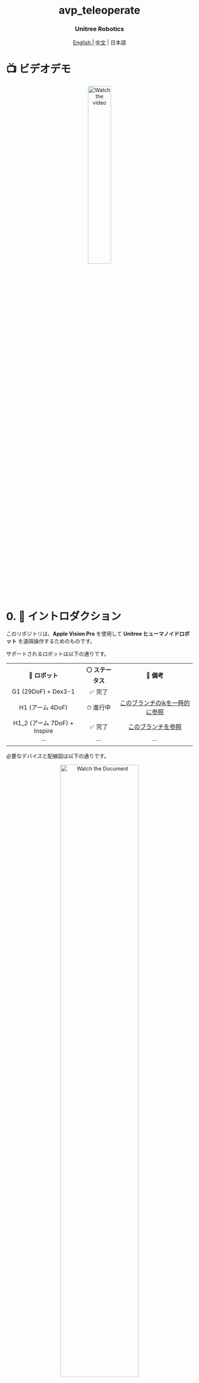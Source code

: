 <div align="center">
  <h1 align="center"> avp_teleoperate </h1>
  <h3 align="center"> Unitree Robotics </h3>
  <p align="center">
    <a href="README.md"> English </a> | <a href="README_zh-CN.md">中文</a> | <a>日本語</a>
  </p>
</div>

# 📺 ビデオデモ

<p align="center">
  <a href="https://www.youtube.com/watch?v=OTWHXTu09wE" target="_blank">
    <img src="https://img.youtube.com/vi/OTWHXTu09wE/maxresdefault.jpg" alt="Watch the video" style="width: 35%;">
  </a>
</p>




# 0. 📖 イントロダクション
このリポジトリは、**Apple Vision Pro** を使用して **Unitree ヒューマノイドロボット** を遠隔操作するためのものです。

サポートされるロボットは以下の通りです。

<table>
  <tr>
    <th style="text-align: center;"> &#129302; ロボット </th>
    <th style="text-align: center;"> &#9898; ステータス </th>
    <th style="text-align: center;"> &#128221; 備考 </th>
  </tr>
  <tr>
    <td style="text-align: center;"> G1 (29DoF) + Dex3-1 </td>
    <td style="text-align: center;"> &#9989; 完了 </td>
    <td style="text-align: center;">  </td>
  </tr>
  <tr>
    <td style="text-align: center;"> H1 (アーム 4DoF) </td>
    <td style="text-align: center;"> &#9201; 進行中 </td>
    <td style="text-align: center;"> <a href="https://github.com/unitreerobotics/avp_teleoperate/tree/h1" target="_blank">このブランチのikを一時的に参照</a> </td>
  </tr>
  <tr>
    <td style="text-align: center;"> H1_2 (アーム 7DoF) + Inspire </td>
    <td style="text-align: center;"> &#9989; 完了 </td>
    <td style="text-align: center;"> <a href="https://github.com/unitreerobotics/avp_teleoperate/tree/h1_2" target="_blank">このブランチを参照</a> </td>
  </tr>
  <tr>
    <td style="text-align: center;"> ··· </td>
    <td style="text-align: center;"> ··· </td>
    <td style="text-align: center;"> ··· </td>
  </tr>
</table>


必要なデバイスと配線図は以下の通りです。

<p align="center">
  <a href="https://oss-global-cdn.unitree.com/static/e0ca680eda164e31bd0ff6f8fb50604c_5050x2590.png">
    <img src="https://oss-global-cdn.unitree.com/static/e0ca680eda164e31bd0ff6f8fb50604c_5050x2590.png" alt="Watch the Document" style="width: 65%;">
  </a>
</p>



# 1. 📦 前提条件

私たちは Ubuntu 20.04 と Ubuntu 22.04 でコードをテストしました。他のオペレーティングシステムでは異なる設定が必要かもしれません。

詳細については、[公式ドキュメント](https://support.unitree.com/home/zh/Teleoperation) および [OpenTeleVision](https://github.com/OpenTeleVision/TeleVision) を参照してください。

## 1.1 🦾 逆運動学

```bash
unitree@Host:~$ conda create -n tv python=3.8
unitree@Host:~$ conda activate tv
# `pip install` を使用する場合、pinocchio のバージョンが 3.1.0 であることを確認してください
(tv) unitree@Host:~$ conda install pinocchio -c conda-forge
(tv) unitree@Host:~$ pip install meshcat
(tv) unitree@Host:~$ pip install casadi
```

> p.s. コマンドの前にあるすべての識別子は、**どのデバイスとディレクトリでコマンドを実行するべきか**を示すためのものです。
>
Ubuntu システムの `~/.bashrc` ファイルでは、デフォルトの設定は次の通りです: `PS1='${debian_chroot:+($debian_chroot)}\u@\h:\w\$ '`
>
> 例として、`(tv) unitree@Host:~$ pip install meshcat` コマンドを取り上げます。
>
> - `(tv)` はシェルが conda 環境 `tv` にあることを示します。
>- `unitree@Host:~` はユーザー `\u` `unitree` がデバイス `\h` `Host` にログインしており、現在の作業ディレクトリ `\w` が `$HOME` であることを示します。
> - `$` は現在のシェルが Bash であることを示します（非ルートユーザーの場合）。
> - `pip install meshcat` は `unitree` が `Host` で実行したいコマンドです。
> 
> 詳細については、[Harley Hahn's Guide to Unix and Linux](https://www.harley.com/unix-book/book/chapters/04.html#H) および [Conda User Guide](https://docs.conda.io/projects/conda/en/latest/user-guide/getting-started.html) を参照してください。

## 1.2 🕹️ unitree_sdk2_python

```bash
# unitree_sdk2_python をインストールします。
(tv) unitree@Host:~$ git clone https://github.com/unitreerobotics/unitree_sdk2_python.git
(tv) unitree@Host:~$ cd unitree_sdk2_python
(tv) unitree@Host:~$ pip install -e .
```



# 2. ⚙️ TeleVision と Apple Vision Pro の設定

## 2.1 📥 基本

```bash
(tv) unitree@Host:~$ cd ~
(tv) unitree@Host:~$ git clone https://github.com/unitreerobotics/avp_teleoperate.git 
(tv) unitree@Host:~$ cd ~/avp_teleoperate
(tv) unitree@Host:~$ pip install -r requirements.txt
```

## 2.2 🔌 ローカルストリーミング

**Apple** は非 HTTPS 接続での WebXR を許可していません。アプリケーションをローカルでテストするには、自己署名証明書を作成し、クライアントにインストールする必要があります。Ubuntu マシンとルーターが必要です。Apple Vision Pro と Ubuntu **ホストマシン** を同じルーターに接続します。

1. mkcert をインストールします: https://github.com/FiloSottile/mkcert
2. **ホストマシン** のローカル IP アドレスを確認します:

```bash
(tv) unitree@Host:~/avp_teleoperate$ ifconfig | grep inet
```

**ホストマシン** のローカル IP アドレスが `192.168.123.2` であると仮定します。

> p.s. `ifconfig` コマンドを使用して **ホストマシン** の IP アドレスを確認できます。

3. 証明書を作成します:

```bash
(tv) unitree@Host:~/avp_teleoperate$ mkcert -install && mkcert -cert-file cert.pem -key-file key.pem 192.168.123.2 localhost 127.0.0.1
```

生成された `cert.pem` と `key.pem` ファイルを `teleop` に配置します。

```bash
(tv) unitree@Host:~/avp_teleoperate$ cp cert.pem key.pem ~/avp_teleoperate/teleop/
```

4. サーバーでファイアウォールを開きます:

```bash
(tv) unitree@Host:~/avp_teleoperate$ sudo ufw allow 8012
```

5. Apple Vision Pro に ca-certificates をインストールします:

```bash
(tv) unitree@Host:~/avp_teleoperate$ mkcert -CAROOT
```

`rootCA.pem` を AirDrop 経由で Apple Vision Pro にコピーし、インストールします。

設定 > 一般 > 情報 > 証明書信頼設定。「ルート証明書の完全な信頼を有効にする」の下で、証明書の信頼をオンにします。

設定 > アプリ > Safari > 高度な設定 > 機能フラグ > WebXR 関連機能を有効にします。

## 2.3 🔎 テスト環境

このステップは、環境が正しくインストールされているかを確認するためのものです。

1. Isaac Gym をダウンロードします: https://developer.nvidia.com/isaac-gym/download

    現在のディレクトリに解凍し、`IsaacGym_Preview_4_Package/isaacgym/python` ディレクトリに移動して、次のコマンドを実行します:

    ```bash
    (tv) unitree@Host:~/IsaacGym_Preview_4_Package/isaacgym/python$ pip install -e .
    ```

2. 上記の手順に従ってローカルでストリーミングを設定した後、Isaac Gym で 2 つのロボットハンドを遠隔操作してみてください:

    ```bash
    (tv) unitree@Host:~/avp_teleoperate$ cd teleop
    (tv) unitree@Host:~/avp_teleoperate/teleop$ python teleop_test_gym.py
    ```

3. Apple Vision Pro デバイスを装着します。

4. Apple Vision Pro で Safari を開き、次の URL にアクセスします: https://192.168.123.2:8012?ws=wss://192.168.123.2:8012

    > p.s. この IP アドレスは **ホストマシン** の IP アドレスと一致する必要があります。

5. `Enter VR` をクリックし、`Allow` を選択して VR セッションを開始します。

6. 3D で手を確認します！





# 3. 🚀 使用方法

このプログラムを開始する前に、[公式ドキュメント](https://support.unitree.com/home/zh/Teleoperation) を少なくとも一度は読んでください。


## 3.1 🖼️ 画像サーバー

`avp_teleoperate/teleop/image_server` ディレクトリにある `image_server.py` を Unitree ロボット (G1/H1/H1_2 など) の **開発用コンピューティングユニット PC2** にコピーし、**PC2** で次のコマンドを実行します:

```bash
# p.s.1 scp コマンドを使用して image_server.py を PC2 に転送し、ssh を使用して PC2 にリモートログインして実行できます。
# p.s.2 画像転送プログラムは現在、双眼 RGB カメラ用に設定されています。

# 現在、Unitree ロボット PC2 端末にいます
unitree@PC2:~/image_server$ python image_server.py
# 端末に次のように出力されます:
# Image server has started, waiting for client connections...
# Image Resolution: width is 640, height is 480
```

画像サービスが開始された後、**ホスト** 端末で `image_client.py` を使用して通信が成功したかどうかをテストできます:

```bash
(tv) unitree@Host:~/avp_teleoperate/teleop/image_server$ python image_client.py
```

## 3.2 ✋ Inspire ハンドサーバー（オプション）

> 注意: 選択したロボット構成に Inspire デクスタラスハンドが使用されていない場合、このセクションは無視してください。

関連する環境を設定し、制御プログラムをコンパイルするには、[デクスタラスハンド開発](https://support.unitree.com/home/zh/H1_developer/Dexterous_hand) を参照できます。まず、[このリンク](https://oss-global-cdn.unitree.com/static/0a8335f7498548d28412c31ea047d4be.zip) を使用してデクスタラスハンド制御インターフェースプログラムをダウンロードし、Unitree ロボットの **PC2** にコピーします。

Unitree ロボットの **PC2** で次のコマンドを実行します:

```bash
unitree@PC2:~$ sudo apt install libboost-all-dev libspdlog-dev
# プロジェクトをビルドします
unitree@PC2:~$ cd h1_inspire_service & mkdir build & cd build
unitree@PC2:~/h1_inspire_service/build$ cmake .. -DCMAKE_BUILD_TYPE=Release
unitree@PC2:~/h1_inspire_service/build$ make
# ターミナル 1. h1 inspire ハンドサービスを実行します
unitree@PC2:~/h1_inspire_service/build$ sudo ./inspire_hand -s /dev/ttyUSB0
# ターミナル 2. サンプルを実行します
unitree@PC2:~/h1_inspire_service/build$ ./h1_hand_example
```

2 つの手が連続して開閉する場合、成功を示します。成功したら、ターミナル 2 で `./h1_hand_example` プログラムを閉じます。

## 3.3 🚀 スタート

> ![Warning](https://img.shields.io/badge/Warning-Important-red) 
>
> 1. すべての人は、潜在的な危険を防ぐためにロボットから安全な距離を保つ必要があります！
>
> 2. このプログラムを実行する前に、[公式ドキュメント](https://support.unitree.com/home/zh/Teleoperation) を少なくとも一度は読んでください。
>
> 3. 常にロボットが [デバッグモード (L2+R2)](https://support.unitree.com/home/zh/H1_developer/Remote_control) に入っていることを確認し、モーションコントロールプログラムを停止して、潜在的なコマンドの競合問題を回避します。
>

このプログラムを実行するには、**オペレーター A** と **オペレーター B** と呼ばれる 2 人のオペレーターがいるのが最適です。

今、**オペレーター B** は **ホストマシン** で次のコマンドを実行します:

```bash
(tv) unitree@Host:~/avp_teleoperate/teleop$ python teleop_hand_and_arm.py --record
```

そして、**オペレーター A** は

1. Apple Vision Pro デバイスを装着します。

2. Apple Vision Pro で Safari を開き、次の URL にアクセスします: https://192.168.123.2:8012?ws=wss://192.168.123.2:8012

   > p.s. この IP アドレスは **ホストマシン** の IP アドレスと一致する必要があります。

3. `Enter VR` をクリックし、`Allow` を選択して VR セッションを開始します。

ホスト端末が "Please enter the start signal (enter 'r' to start the subsequent program):" と出力したら、**オペレーター B** は端末で **r** キーを押して遠隔操作プログラムを開始できます。

この時点で、**オペレーター A** はロボットのアームとデクスタラスハンドを遠隔操作できます。

次に、**オペレーター B** は開いている "record image" ウィンドウで **s** キーを押してデータの記録を開始し、再度 **s** キーを押して停止できます。必要に応じてこれを繰り返すことができます。

> p.s. 記録されたデータはデフォルトで `avp_teleoperate/teleop/data` に保存されます。使用方法については、このリポジトリを参照してください: [unitree_IL_lerobot](https://github.com/unitreerobotics/unitree_IL_lerobot/tree/main?tab=readme-ov-file#data-collection-and-conversion)。

## 3.4 🔚 終了

プログラムを終了するには、**オペレーター B** は 'record image' ウィンドウで **q** キーを押すことができます。

>  ![Warning](https://img.shields.io/badge/Warning-Important-red) 
>
> ロボットを損傷しないようにするために、**オペレーター A** がロボットのアームを自然に下げた位置または適切な位置に配置した後、**オペレーター B** が **q** を押して終了するのが最適です。



# 4. 🗺️ コードベースチュートリアル

```
avp_teleoperate/
│
├── assets                    [ロボット URDF 関連ファイルの保存]
│
├── teleop
│   ├── image_server
│   │     ├── image_client.py [ロボット画像サーバーから画像データを受信するために使用]
│   │     ├── image_server.py [カメラから画像をキャプチャし、ネットワーク経由で送信（ロボットのオンボードコンピュータで実行）]
│   │
│   ├── open_television
│   │      ├── television.py    [Apple Vision Pro から Vuer を使用して手首と手のデータをキャプチャ]  
│   │      ├── tv_wrapper.py    [キャプチャされたデータの後処理]
│   │
│   ├── robot_control
│   │      ├── robot_arm_ik.py        [アームの逆運動学]  
│   │      ├── robot_arm.py           [デュアルアームジョイントを制御し、他の部分をロック]
│   │      ├── robot_hand_inspire.py  [Inspire ハンドジョイントを制御]
│   │      ├── robot_hand_unitree.py  [Unitree ハンドジョイントを制御]
│   │
│   ├── utils
│   │      ├── episode_writer.py          [模倣学習のデータを記録するために使用]  
│   │      ├── mat_tool.py                [いくつかの小さな数学ツール]
│   │      ├── weighted_moving_filter.py  [ジョイントデータをフィルタリングするため]
│   │
│   │──teleop_hand_and_arm.py   [遠隔操作の起動実行コード]
|   |——teleop_test_gym.py       [環境が正しくインストールされているかを確認するために使用できます]
```



# 5. 🛠️ ハードウェア

## 5.1 📋 リスト

|             アイテム             | 数量 |                             リンク                             |                           備考                           |
| :--------------------------: | :------: | :----------------------------------------------------------: | :---------------------------------------------------------: |
|     **Unitree ロボット G1**     |    1     |                  https://www.unitree.com/g1                  |               開発用コンピューティングユニット付き               |
|     **Apple Vision Pro**     |    1     |           https://www.apple.com/apple-vision-pro/            |                                                             |
|          **ルーター**          |    1     |                                                              |                                                             |
|         **ユーザー PC**          |    1     |                                                              | 推奨グラフィックカード性能は RTX 4080 以上 |
|    **ヘッドステレオカメラ**    |    1     | [参考のみ] http://e.tb.cn/h.TaZxgkpfWkNCakg?tk=KKz03Kyu04u |                          ヘッド用                           |
|    **ヘッドカメラマウント**     |    1     | https://github.com/unitreerobotics/avp_teleoperate/blob/g1/hardware/head_stereo_camera_mount.STEP |          ヘッドステレオカメラの取り付け用, FOV 130°          |
|     Intel RealSense D405     |    2     |      https://www.intelrealsense.com/depth-camera-d405/       |                          リスト用                          |
|       リストリングマウント       |    2     | https://github.com/unitreerobotics/avp_teleoperate/blob/g1/hardware/wrist_ring_mount.STEP |                リストカメラマウントと一緒に使用                 |
|   左リストカメラマウント    |    1     | https://github.com/unitreerobotics/avp_teleoperate/blob/g1/hardware/left_wrist_D405_camera_mount.STEP |       左リスト RealSense D405 カメラの取り付け用        |
|   右リストカメラマウント   |    1     | https://github.com/unitreerobotics/avp_teleoperate/blob/g1/hardware/right_wrist_D405_camera_mount.STEP |       右リスト RealSense D405 カメラの取り付け用       |
|         M3 六角ナット          |    4     |         [参考のみ] https://a.co/d/1opqtOr          |                     リストファスナー用                      |
|         M3x12 ネジ         |    4     |       [参考のみ] https://amzn.asia/d/aU9NHSf       |                     リストファスナー用                      |
|         M3x6 ネジ          |    4     |       [参考のみ] https://amzn.asia/d/0nEz5dJ       |                     リストファスナー用                      |
|       **M4x14 ネジ**       |    2     |       [参考のみ] https://amzn.asia/d/cfta55x       |                      ヘッドファスナー用                      |
| **M2x4 自タッピングネジ** |    4     |       [参考のみ] https://amzn.asia/d/1msRa5B       |                      ヘッドファスナー用                      |

> 注意: 太字のアイテムは遠隔操作タスクに必要な機器であり、他のアイテムは [データセット](https://huggingface.co/unitreerobotics) を記録するためのオプション機器です。

## 5.2 🔨 インストール図

<table>
    <tr>
        <th align="center">アイテム</th>
        <th align="center" colspan="2">シミュレーション</th>
        <th align="center" colspan="2">実物</th>
    </tr>
    <tr>
        <td align="center">ヘッド</td>
        <td align="center">
            <p align="center">
                <img src="./img/head_camera_mount.png" alt="head" width="100%">
                <figcaption>ヘッドマウント</figcaption>
            </p>
        </td>
        <td align="center">
            <p align="center">
                <img src="./img/head_camera_mount_install.png" alt="head" width="80%">
                <figcaption>組み立ての側面図</figcaption>
            </p>
        </td>
        <td align="center" colspan="2">
            <p align="center">
                <img src="./img/real_head.jpg" alt="head" width="20%">
                <figcaption>組み立ての正面図</figcaption>
            </p>
        </td>
    </tr>
    <tr>
        <td align="center">リスト</td>
        <td align="center" colspan="2">
            <p align="center">
                <img src="./img/wrist_and_ring_mount.png" alt="wrist" width="100%">
                <figcaption>リストリングとカメラマウント</figcaption>
            </p>
        </td>
        <td align="center">
            <p align="center">
                <img src="./img/real_left_hand.jpg" alt="wrist" width="50%">
                <figcaption>左手の組み立て</figcaption>
            </p>
        </td>
        <td align="center">
            <p align="center">
                <img src="./img/real_right_hand.jpg" alt="wrist" width="50%">
                <figcaption>右手の組み立て</figcaption>
            </p>
        </td>
    </tr>
</table>

> 注意: リストリングマウントは、画像の赤い円で示されているように、ロボットのリストのシームと一致する必要があります。



# 6. 🙏 謝辞

このコードは、以下のオープンソースコードベースに基づいて構築されています。各ライセンスを確認するには、以下の URL を訪れてください。

1) https://github.com/OpenTeleVision/TeleVision
2) https://github.com/dexsuite/dex-retargeting
3) https://github.com/vuer-ai/vuer
4) https://github.com/stack-of-tasks/pinocchio
5) https://github.com/casadi/casadi
6) https://github.com/meshcat-dev/meshcat-python
7) https://github.com/zeromq/pyzmq
8) https://github.com/unitreerobotics/unitree_dds_wrapper
9) https://github.com/tonyzhaozh/act
10) https://github.com/facebookresearch/detr
11) https://github.com/Dingry/BunnyVisionPro
